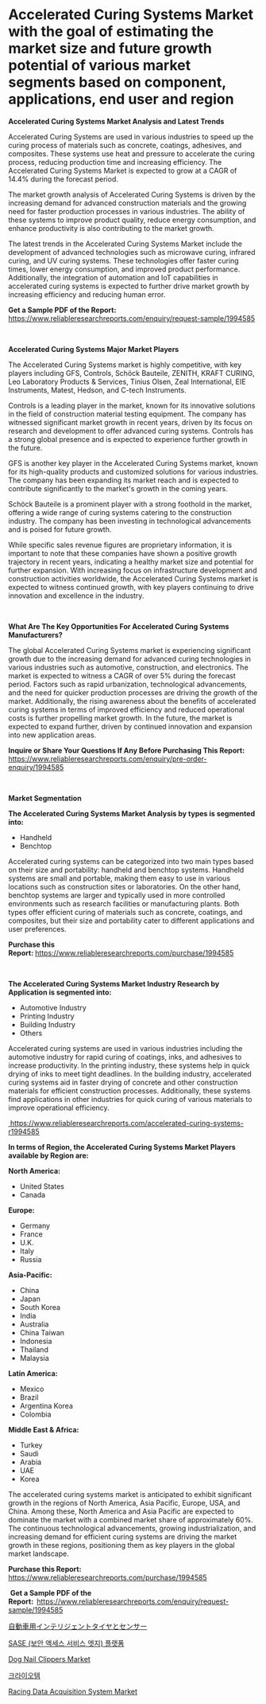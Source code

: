 <p><h1>Accelerated Curing Systems Market with the goal of estimating the market size and future growth potential of various market segments based on component, applications, end user and region</h1></p><p><strong>Accelerated Curing Systems Market Analysis and Latest Trends</strong></p>
<p><p>Accelerated Curing Systems are used in various industries to speed up the curing process of materials such as concrete, coatings, adhesives, and composites. These systems use heat and pressure to accelerate the curing process, reducing production time and increasing efficiency. The Accelerated Curing Systems Market is expected to grow at a CAGR of 14.4% during the forecast period.</p><p>The market growth analysis of Accelerated Curing Systems is driven by the increasing demand for advanced construction materials and the growing need for faster production processes in various industries. The ability of these systems to improve product quality, reduce energy consumption, and enhance productivity is also contributing to the market growth.</p><p>The latest trends in the Accelerated Curing Systems Market include the development of advanced technologies such as microwave curing, infrared curing, and UV curing systems. These technologies offer faster curing times, lower energy consumption, and improved product performance. Additionally, the integration of automation and IoT capabilities in accelerated curing systems is expected to further drive market growth by increasing efficiency and reducing human error.</p></p>
<p><strong>Get a Sample PDF of the Report:&nbsp;</strong> <a href="https://www.reliableresearchreports.com/enquiry/request-sample/1994585">https://www.reliableresearchreports.com/enquiry/request-sample/1994585</a></p>
<p>&nbsp;</p>
<p><strong>Accelerated Curing Systems Major Market Players</strong></p>
<p><p>The Accelerated Curing Systems market is highly competitive, with key players including GFS, Controls, Schöck Bauteile, ZENITH, KRAFT CURING, Leo Laboratory Products & Services, Tinius Olsen, Zeal International, EIE Instruments, Matest, Hedson, and C-tech Instruments.</p><p>Controls is a leading player in the market, known for its innovative solutions in the field of construction material testing equipment. The company has witnessed significant market growth in recent years, driven by its focus on research and development to offer advanced curing systems. Controls has a strong global presence and is expected to experience further growth in the future.</p><p>GFS is another key player in the Accelerated Curing Systems market, known for its high-quality products and customized solutions for various industries. The company has been expanding its market reach and is expected to contribute significantly to the market's growth in the coming years.</p><p>Schöck Bauteile is a prominent player with a strong foothold in the market, offering a wide range of curing systems catering to the construction industry. The company has been investing in technological advancements and is poised for future growth.</p><p>While specific sales revenue figures are proprietary information, it is important to note that these companies have shown a positive growth trajectory in recent years, indicating a healthy market size and potential for further expansion. With increasing focus on infrastructure development and construction activities worldwide, the Accelerated Curing Systems market is expected to witness continued growth, with key players continuing to drive innovation and excellence in the industry.</p></p>
<p>&nbsp;</p>
<p><strong>What Are The Key Opportunities For Accelerated Curing Systems Manufacturers?</strong></p>
<p><p>The global Accelerated Curing Systems market is experiencing significant growth due to the increasing demand for advanced curing technologies in various industries such as automotive, construction, and electronics. The market is expected to witness a CAGR of over 5% during the forecast period. Factors such as rapid urbanization, technological advancements, and the need for quicker production processes are driving the growth of the market. Additionally, the rising awareness about the benefits of accelerated curing systems in terms of improved efficiency and reduced operational costs is further propelling market growth. In the future, the market is expected to expand further, driven by continued innovation and expansion into new application areas.</p></p>
<p><strong>Inquire or Share Your Questions If Any Before Purchasing This Report:</strong> <a href="https://www.reliableresearchreports.com/enquiry/pre-order-enquiry/1994585">https://www.reliableresearchreports.com/enquiry/pre-order-enquiry/1994585</a></p>
<p>&nbsp;</p>
<p><strong>Market Segmentation</strong></p>
<p><strong>The Accelerated Curing Systems Market Analysis by types is segmented into:</strong></p>
<p><ul><li>Handheld</li><li>Benchtop</li></ul></p>
<p><p>Accelerated curing systems can be categorized into two main types based on their size and portability: handheld and benchtop systems. Handheld systems are small and portable, making them easy to use in various locations such as construction sites or laboratories. On the other hand, benchtop systems are larger and typically used in more controlled environments such as research facilities or manufacturing plants. Both types offer efficient curing of materials such as concrete, coatings, and composites, but their size and portability cater to different applications and user preferences.</p></p>
<p><strong>Purchase this Report:&nbsp;</strong><a href="https://www.reliableresearchreports.com/purchase/1994585">https://www.reliableresearchreports.com/purchase/1994585</a></p>
<p>&nbsp;</p>
<p><strong>The Accelerated Curing Systems Market Industry Research by Application is segmented into:</strong></p>
<p><ul><li>Automotive Industry</li><li>Printing Industry</li><li>Building Industry</li><li>Others</li></ul></p>
<p><p>Accelerated curing systems are used in various industries including the automotive industry for rapid curing of coatings, inks, and adhesives to increase productivity. In the printing industry, these systems help in quick drying of inks to meet tight deadlines. In the building industry, accelerated curing systems aid in faster drying of concrete and other construction materials for efficient construction processes. Additionally, these systems find applications in other industries for quick curing of various materials to improve operational efficiency.</p></p>
<p><a href="https://www.reliableresearchreports.com/accelerated-curing-systems-r1994585">&nbsp;https://www.reliableresearchreports.com/accelerated-curing-systems-r1994585</a></p>
<p><strong>In terms of Region, the Accelerated Curing Systems Market Players available by Region are:</strong></p>
<p>
    <p> <strong> North America: </strong>
        <ul>
            <li>United States</li>
            <li>Canada</li>
        </ul>
        </p> 
    <p> <strong> Europe: </strong>
        <ul>
            <li>Germany</li>
            <li>France</li>
            <li>U.K.</li>
            <li>Italy</li>
            <li>Russia</li>
        </ul>
        </p> 
    <p> <strong> Asia-Pacific: </strong>
        <ul>
            <li>China</li>
            <li>Japan</li>
            <li>South Korea</li>
            <li>India</li>
            <li>Australia</li>
            <li>China Taiwan</li>
            <li>Indonesia</li>
            <li>Thailand</li>
            <li>Malaysia</li>
        </ul>
        </p> 
    <p> <strong> Latin America: </strong>
        <ul>
            <li>Mexico</li>
            <li>Brazil</li>
            <li>Argentina Korea</li>
            <li>Colombia</li>
        </ul>
        </p> 
    <p> <strong> Middle East & Africa: </strong>
        <ul>
            <li>Turkey</li>
            <li>Saudi</li>
            <li>Arabia</li>
            <li>UAE</li>
            <li>Korea</li>
        </ul>
    </p>
    </p>
<p><p>The accelerated curing systems market is anticipated to exhibit significant growth in the regions of North America, Asia Pacific, Europe, USA, and China. Among these, North America and Asia Pacific are expected to dominate the market with a combined market share of approximately 60%. The continuous technological advancements, growing industrialization, and increasing demand for efficient curing systems are driving the market growth in these regions, positioning them as key players in the global market landscape.</p></p>
<p><strong>Purchase this Report: </strong><a href="https://www.reliableresearchreports.com/purchase/1994585">https://www.reliableresearchreports.com/purchase/1994585</a></p>
<p>&nbsp;<strong>Get a Sample PDF of the Report:&nbsp;&nbsp;</strong><a href="https://www.reliableresearchreports.com/enquiry/request-sample/1994585">https://www.reliableresearchreports.com/enquiry/request-sample/1994585</a></p>
<p><strong></strong></p>
<p><p><a href="https://github.com/hardee896/Market-Research-Report-List-2/blob/main/7859206165405.md">自動車用インテリジェントタイヤとセンサー</a></p><p><a href="https://github.com/rahat-gis/Market-Research-Report-List-1/blob/main/1633767178524.md">SASE (보안 액세스 서비스 엣지) 플랫폼</a></p><p><a href="https://www.linkedin.com/pulse/global-dog-nail-clippers-market-projected-grow-cagr-129-forcasted-o8wse">Dog Nail Clippers Market</a></p><p><a href="https://github.com/johneahan44556754/Market-Research-Report-List-1/blob/main/7314968178525.md">크라이오템</a></p><p><a href="https://github.com/LibbySpencer2018/Market-Research-Report-List-1/blob/main/racing-data-acquisition-system-market.md">Racing Data Acquisition System Market</a></p></p>